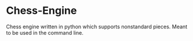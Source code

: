 # Chess-Engine
Chess engine written in python which supports nonstandard pieces. Meant to be used in the command line.


